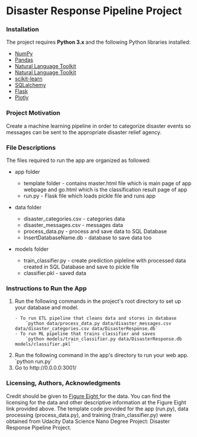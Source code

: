 <h1> Disaster Response Pipeline Project </h1>
<h3> Installation </h3>
The project requires <b> Python 3.x </b> and the following Python libraries installed:
<ul>

  <li> <a href="http://www.numpy.org/" rel="nofollow">NumPy</a> </li>
  <li> <a href="http://pandas.pydata.org" rel="nofollow">Pandas</a> </li>
  <li> <a href="https://www.nltk.org/" rel="nofollow">Natural Language Toolkit </a> </li>
  <li> <a href="https://www.nltk.org/" rel="nofollow">Natural Language Toolkit </a> </li>
  <li> <a href="https://scikit-learn.org/stable/" rel="nofollow">scikit-learn </a> </li>
  <li> <a href="https://www.sqlalchemy.org/" rel="nofollow">SQLalchemy </a> </li>
  <li> <a href="http://flask.pocoo.org/" rel="nofollow">Flask </a> </li>
  <li> <a href="https://plot.ly/python/" rel="nofollow">Plotly </a> </li>

</ul>

<h3> Project Motivation </h3>
Create a machine learning pipeline in order to categorize disaster events so messages can be
sent to the appropriate disaster relief agency.

<h3> File Descriptions </h3>
The files required to run the app are organized as followed:
<ul>
  <li> app folder </li>
    <ul>
      <li> template folder - contains master.html file which is main page of app webpage
      and go.html which is the classification result page of app </li>
      <li> run.py - Flask file which loads pickle file and runs app </li>
    </ul>
</ul>

<ul>
  <li> data folder </li>
    <ul>
      <li> disaster_categories.csv - categories data </li>
      <li> disaster_messages.csv - messages data </li>
      <li> process_data.py - process and save data to SQL Database </li>
      <li> InsertDatabaseName.db - database to save data too </li>
    </ul>
</ul>

<ul>
  <li> models folder </li>
    <ul>
      <li> train_classifier.py - create prediction pipleline with processed data created
      in SQL Database and save to pickle file </li>
      <li> classifier.pkl - saved data </li>
      </ul>

</ul>

<h3> Instructions to Run the App </h3>

<ol>
  <li> Run the following commands in the project's root directory to set up your database and model. </li>

    - To run ETL pipeline that cleans data and stores in database
        `python data/process_data.py data/disaster_messages.csv data/disaster_categories.csv data/DisasterResponse.db`
    - To run ML pipeline that trains classifier and saves
        `python models/train_classifier.py data/DisasterResponse.db models/classifier.pkl`

  <li> Run the following command in the app's directory to run your web app. </li>
    `python run.py`

  <li> Go to http://0.0.0.0:3001/ </li>
</ol>

<h3> Licensing, Authors, Acknowledgments </h3>
Credit should be given to <a target="_blank" href="https://www.figure-eight.com/">Figure Eight </a> for the data. You can find the licensing for the data and other descriptive information at the Figure Eight link provided above. The template code provided for the app (run.py), data processing (process_data.py), and training (train_classifier.py) were obtained from Udacity Data Science Nano Degree Project: Disaster Response Pipeline Project.
